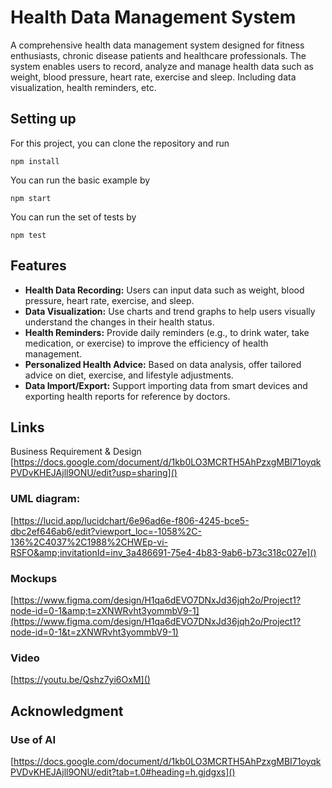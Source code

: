 # Health Data Management System

A comprehensive health data management system designed for fitness enthusiasts, chronic disease patients and healthcare professionals. The system enables users to record, analyze and manage health data such as weight, blood pressure, heart rate, exercise and sleep. Including data visualization, health reminders, etc.

## Setting up

For this project, you can clone the repository and run

`npm install`

You can run the basic example by

`npm start`

You can run the set of tests by

`npm test`

## Features

* **Health Data Recording:** Users can input data such as weight, blood pressure, heart rate, exercise, and sleep.
* **Data Visualization:** Use charts and trend graphs to help users visually understand the changes in their health status.
* **Health Reminders:** Provide daily reminders (e.g., to drink water, take medication, or exercise) to improve the efficiency of health management.
* **Personalized Health Advice:** Based on data analysis, offer tailored advice on diet, exercise, and lifestyle adjustments.
* **Data Import/Export:** Support importing data from smart devices and exporting health reports for reference by doctors.

## Links

Business Requirement & Design
[https://docs.google.com/document/d/1kb0LO3MCRTH5AhPzxgMBI71oyqkPVDvKHEJAjll9ONU/edit?usp=sharing]()

### UML diagram:

[https://lucid.app/lucidchart/6e96ad6e-f806-4245-bce5-dbc2ef646ab6/edit?viewport_loc=-1058%2C-136%2C4037%2C1988%2CHWEp-vi-RSFO&amp;invitationId=inv_3a486691-75e4-4b83-9ab6-b73c318c027e]()

### Mockups

[https://www.figma.com/design/H1qa6dEVO7DNxJd36jqh2o/Project1?node-id=0-1&amp;t=zXNWRvht3yommbV9-1](https://www.figma.com/design/H1qa6dEVO7DNxJd36jqh2o/Project1?node-id=0-1&t=zXNWRvht3yommbV9-1)

### Video

[https://youtu.be/Qshz7yi6OxM]()

## Acknowledgment

### Use of AI

[https://docs.google.com/document/d/1kb0LO3MCRTH5AhPzxgMBI71oyqkPVDvKHEJAjll9ONU/edit?tab=t.0#heading=h.gjdgxs]()
